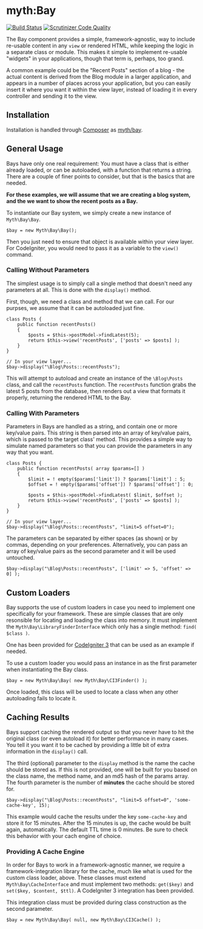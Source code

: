 # myth:Bay

[![Build Status](https://travis-ci.org/newmythmedia/bay.svg)](https://travis-ci.org/newmythmedia/bay)
[![Scrutinizer Code Quality](https://scrutinizer-ci.com/g/newmythmedia/bay/badges/quality-score.png?b=develop)](https://scrutinizer-ci.com/g/newmythmedia/bay/?branch=develop)

The Bay component provides a simple, framework-agnostic, way to include re-usable content in any `view` or rendered HTML, while keeping the logic in a separate class or module. This makes it simple to implement re-usable "widgets" in your applications, though that term is, perhaps, too grand. 

A common example could be the "Recent Posts" section of a blog - the actual content is derived from the Blog module in a larger application, and appears in a number of places across your application, but you can easily insert it where you want it within the view  layer, instead of loading it in every controller and sending it to the view. 

## Installation
Installation is handled through [Composer](https://getcomposer.org/) as [myth/bay](#).

## General Usage

Bays have only one real requirement: You must have a class that is either already loaded, or can be autoloaded, with a function that returns a string. There are a couple of finer points to consider, but that is the basics that are needed. 

**For these examples, we will assume that we are creating a blog system, and the we want to show the recent posts as a Bay.**

To instantiate our Bay system, we simply create a new instance of `Myth\Bay\Bay`.

	$bay = new Myth\Bay\Bay();
	
Then you just need to ensure that object is available within your view layer. For CodeIgniter, you would need to pass it as a variable to the `view()` command. 

### Calling Without Parameters

The simplest usage is to simply call a single method that doesn't need any parameters at all. This is done with the `display()` method.

First, though, we need a class and method that we can call. For our purpses, we assume that it can be autoloaded just fine.

	class Posts {
		public function recentPosts() 
		{ 
			$posts = $this->postModel->findLatest(5);
			return $this->view('recentPosts', ['posts' => $posts] );
		}
	}

	// In your view layer...
	$bay->display("\Blog\Posts::recentPosts");

This will attempt to autoload and create an instance of the `\Blog\Posts` class, and call the `recentPosts` function. The `recentPosts` function grabs the latest 5 posts from the database, then renders out a view that formats it properly, returning the rendered HTML to the Bay.

### Calling With Parameters

Parameters in Bays are handled as  a string, and contain one or more key/value pairs. This string is then parsed into an array of key/value pairs, which is passed to the target class' method. This provides a simple way to simulate named parameters so that you can provide the parameters in any way that you want. 

	class Posts {
		public function recentPosts( array $params=[] ) 
		{ 
			$limit = ! empty($params['limit']) ? $params['limit'] : 5;
			$offset = ! empty($params['offset']) ? $params['offset'] : 0;
		
			$posts = $this->postModel->findLatest( $limit, $offset );
			return $this->view('recentPosts', ['posts' => $posts] );
		}
	}

	// In your view layer...
	$bay->display("\Blog\Posts::recentPosts", "limit=5 offset=0");

The parameters can be separated by either spaces (as shown) or by commas, depending on your preferences.  Alternatively, you can pass an array of key/value pairs as the second parameter and it will be used untouched.

	$bay->display("\Blog\Posts::recentPosts", ['limit' => 5, 'offset' => 0] );
	

## Custom Loaders

Bay supports the use of custom loaders in case you need to implement one specifically for your framework. These are simple classes that are only resonsible for locating and loading the class into memory. It must implement the `Myth\Bay\LibraryFinderInterface` which only has a single method: `find( $class )`. 

One has been provided for [CodeIgniter 3](http://codeigniter.com) that can be used as an example if needed. 

To use a custom loader you would pass an instance in as the first parameter when instantiating the Bay class.

	$bay = new Myth\Bay\Bay( new Myth\Bay\CI3Finder() );

Once loaded, this class will be used to locate a class when any other autoloading fails to locate it.


## Caching Results

Bays support caching the rendered output so that you never have to hit the original class (or even autoload it) for better performance in many cases. You tell it you want it to be cached by providing a little bit of extra information in the `display()` call. 

The third (optional) parameter to the `display` method is the name the cache should be stored as. If this is not provided, one will be built for you based on the class name, the method name, and an md5 hash of the params array. The fourth parameter is the number of **minutes** the cache should be stored for.

	$bay->display("\Blog\Posts::recentPosts", "limit=5 offset=0", 'some-cache-key', 15);

This example would cache the results under the key `some-cache-key` and store it for 15 minutes. After the 15 minutes is up, the cache would be built again, automatically. The default TTL time is 0 minutes. Be sure to check this behavior with your cach engine of choice. 

### Providing A Cache Engine
In order for Bays to work in a framework-agnostic manner, we require a framework-integration library for the cache, much like what is used for the custom class loader, above. These classes must extend `Myth\Bay\CacheInterface` and must implement two methods: `get($key)` and `set($key, $content, $ttl)`. A CodeIgniter 3 integration has been provided.

This integration class must be provided during class construction as the second parameter.

	$bay = new Myth\Bay\Bay( null, new Myth\Bay\CI3Cache() );


